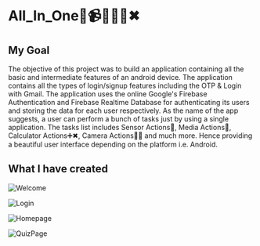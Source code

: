 # All_In_One📸📹🎶🔦➕✖

## My Goal

The objective of this project was to build an application containing all the basic and intermediate features of an android device. The application contains all the types of login/signup features including the OTP & Login with Gmail. The application uses the online Google's Firebase Authentication and Firebase Realtime Database for authenticating its users and storing the data for each user respectively. As the name of the app suggests, a user can perform a bunch of tasks just by using a single application. The tasks list includes Sensor Actions📳, Media Actions🎵, Calculator Actions➕✖, Camera Actions📸🎥 and much more. Hence providing a beautiful user interface depending on the platform i.e. Android.

## What I have created

![Welcome](https://user-images.githubusercontent.com/59922056/128667387-b26c8361-53d1-4d8b-bf17-8ac985055825.png)

![Login](https://user-images.githubusercontent.com/59922056/128667412-b19b6962-fc7a-4346-8fa0-945dfa3ffc95.png)

![Homepage](https://user-images.githubusercontent.com/59922056/128667426-58a670b3-9d4e-409e-a497-ee81a7777331.png)

![QuizPage](https://user-images.githubusercontent.com/59922056/128667445-3d208c9e-af29-48d3-9aa1-191d87ad08cb.png)

